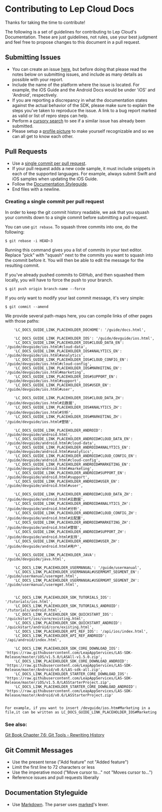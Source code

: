 # Contributing to Lep Cloud Docs

Thanks for taking the time to contribute!

The following is a set of guidelines for contributing to Lep Cloud's Documentation. These are just guidelines, not rules, use your best judgment and feel free to propose changes to this document in a pull request.

## Submitting Issues

- You can create an issue [here](https://github.com/LeapAppServices/LAS-Docs/issues/new), but before doing that please read the notes below on submitting issues, and include as many details as possible with your report.
- Include the name of the platform where the issue is located. For example, the iOS Guide and the Android Docs would be under 'iOS' and 'Android', respectively.
- If you are reporting a discrepancy in what the documentation states against the actual behavior of the SDK, please make sure to explain the steps you've taken to reproduce the issue. A link to a bug report marked as valid or list of repro steps can help.
- Perform a [cursory search](https://github.com/issues?q=+is%3Aissue+user%3ALeapAppServices) to see if a similar issue has already been submitted.
- Please setup a [profile picture](https://help.github.com/articles/how-do-i-set-up-my-profile-picture) to make yourself recognizable and so we can all get to know each other.

## Pull Requests

- Use a [single commit per pull request](#creating-a-single-commit-per-pull-request).
- If your pull request adds a new code sample, it must include snippets in each of the supported languages. For example, always submit Swift and iOS samples when updating the iOS Guide.
- Follow the [Documentation Styleguide](#documentation-styleguide).
- End files with a newline.

### Creating a single commit per pull request

In order to keep the git commit history readable, we ask that you squash your commits down to a single commit before submitting a pull request.

You can use `git rebase`. To squash three commits into one, do the following:

    $ git rebase -i HEAD~3

Running this command gives you a list of commits in your text editor. Replace "pick" with "squash" next to the commits you want to squash into the commit before it. You will then be able to edit the message for the resulting commit.

If you've already pushed commits to GitHub, and then squashed them locally, you will have to force the push to your branch.

    $ git push origin branch-name --force

If you only want to modify your last commit message, it's very simple:

    $ git commit --amend

We provide several path-maps here, you can compile links of other pages with those paths:

        'LC_DOCS_GUIDE_LINK_PLACEHOLDER_DOCHOME': '/guide/docs.html',

        'LC_DOCS_GUIDE_LINK_PLACEHOLDER_IOS': '/guide/devguide/ios.html',
        'LC_DOCS_GUIDE_LINK_PLACEHOLDER_IOS#CLOUD_DATA_EN': '/guide/devguide/ios.html#cloud-data',
        'LC_DOCS_GUIDE_LINK_PLACEHOLDER_IOS#ANALYTICS_EN': '/guide/devguide/ios.html#analytics',
        'LC_DOCS_GUIDE_LINK_PLACEHOLDER_IOS#CLOUD_CONFIG_EN': '/guide/devguide/ios.html#cloud-config',
        'LC_DOCS_GUIDE_LINK_PLACEHOLDER_IOS#MARKETING_EN': '/guide/devguide/ios.html#marketing',
        'LC_DOCS_GUIDE_LINK_PLACEHOLDER_IOS#SUPPORT_EN': '/guide/devguide/ios.html#support',
        'LC_DOCS_GUIDE_LINK_PLACEHOLDER_IOS#USER_EN': '/guide/devguide/ios.html#user',

        'LC_DOCS_GUIDE_LINK_PLACEHOLDER_IOS#CLOUD_DATA_ZH': '/guide/devguide/ios.html#云数据',
        'LC_DOCS_GUIDE_LINK_PLACEHOLDER_IOS#ANALYTICS_ZH': '/guide/devguide/ios.html#分析',
        'LC_DOCS_GUIDE_LINK_PLACEHOLDER_IOS#MARKETING_ZH': '/guide/devguide/ios.html#营销',

        'LC_DOCS_GUIDE_LINK_PLACEHOLDER_ANDROID': '/guide/devguide/android.html',
        'LC_DOCS_GUIDE_LINK_PLACEHOLDER_ANDROID#CLOUD_DATA_EN': '/guide/devguide/android.html#cloud-data',
        'LC_DOCS_GUIDE_LINK_PLACEHOLDER_ANDROID#ANALYTICS_EN': '/guide/devguide/android.html#analytics',
        'LC_DOCS_GUIDE_LINK_PLACEHOLDER_ANDROID#CLOUD_CONFIG_EN': '/guide/devguide/android.html#cloud-config',
        'LC_DOCS_GUIDE_LINK_PLACEHOLDER_ANDROID#MARKETING_EN': '/guide/devguide/android.html#marketing',
        'LC_DOCS_GUIDE_LINK_PLACEHOLDER_ANDROID#SUPPORT_EN': '/guide/devguide/android.html#support',
        'LC_DOCS_GUIDE_LINK_PLACEHOLDER_ANDROID#USER_EN': '/guide/devguide/android.html#user',

        'LC_DOCS_GUIDE_LINK_PLACEHOLDER_ANDROID#CLOUD_DATA_ZH': '/guide/devguide/android.html#云数据',
        'LC_DOCS_GUIDE_LINK_PLACEHOLDER_ANDROID#ANALYTICS_ZH': '/guide/devguide/android.html#分析',
        'LC_DOCS_GUIDE_LINK_PLACEHOLDER_ANDROID#CLOUD_CONFIG_ZH': '/guide/devguide/android.html#云配置',
        'LC_DOCS_GUIDE_LINK_PLACEHOLDER_ANDROID#MARKETING_ZH': '/guide/devguide/android.html#营销',
        'LC_DOCS_GUIDE_LINK_PLACEHOLDER_ANDROID#SUPPORT_ZH': '/guide/devguide/android.html#支持',
        'LC_DOCS_GUIDE_LINK_PLACEHOLDER_ANDROID#USER_ZH': '/guide/devguide/android.html#用户',

        'LC_DOCS_GUIDE_LINK_PLACEHOLDER_JAVA': '/guide/devguide/java.html',

        'LC_DOCS_LINK_PLACEHOLDER_USERMANUAL': '/guide/usermanual',
        'LC_DOCS_LINK_PLACEHOLDER_USERMANUAL#USERMGMT_SEGMENT_EN': '/guide/usermanual/usermgmt.html',
        'LC_DOCS_LINK_PLACEHOLDER_USERMANUAL#USERMGMT_SEGMENT_ZH': '/guide/usermanual/usermgmt.html',


        'LC_DOCS_LINK_PLACEHOLDER_SDK_TUTORIALS_IOS': '/tutorials/ios.html',
        'LC_DOCS_LINK_PLACEHOLDER_SDK_TUTORIALS_ANDROID': '/tutorials/android.html',
        'LC_DOCS_LINK_PLACEHOLDER_SDK_QUICKSTART_IOS': '/quickstart/ios/core/existing.html',
        'LC_DOCS_LINK_PLACEHOLDER_SDK_QUICKSTART_ANDROID': '/quickstart/android/core/existing.html',
        'LC_DOCS_LINK_PLACEHOLDER_API_REF_IOS': '/api/ios/index.html',
        'LC_DOCS_LINK_PLACEHOLDER_API_REF_ANDROID': '/api/android/index.html',

        'LC_DOCS_LINK_PLACEHOLDER_SDK_CORE_DOWNLOAD_IOS': 'https://raw.githubusercontent.com/LeapAppServices/LAS-SDK-Release/master/iOS/v1.5.0/LASAll-v1.5.0.zip',        
        'LC_DOCS_LINK_PLACEHOLDER_SDK_CORE_DOWNLOAD_ANDROID': 'https://raw.githubusercontent.com/LeapAppServices/LAS-SDK-Release/master/Android/v0.6/LAS-sdk-all.zip',
        'LC_DOCS_LINK_PLACEHOLDER_STARTER_CORE_DOWNLOAD_IOS': 'https://raw.githubusercontent.com/LeapAppServices/LAS-SDK-Release/master/iOS/v1.5.0/LASStarterProject.zip',
        'LC_DOCS_LINK_PLACEHOLDER_STARTER_CORE_DOWNLOAD_ANDROID': 'https://raw.githubusercontent.com/LeapAppServices/LAS-SDK-Release/master/Android/v0.6/LASStarterProject.zip'


    For example, if you want to insert /devguide/ios.htm#Marketing in a file,it can be written as LC_DOCS_GUIDE_LINK_PLACEHOLDER_IOS#Marketing

### See also:
[Git Book Chapter 7.6: Git Tools - Rewriting History](http://git-scm.com/book/en/v2/Git-Tools-Rewriting-History)

## Git Commit Messages

- Use the present tense ("Add feature" not "Added feature")
- Limit the first line to 72 characters or less
- Use the imperative mood ("Move cursor to..." not "Moves cursor to...")
- Reference issues and pull requests liberally

## Documentation Styleguide

- Use [Markdown](https://daringfireball.net/projects/markdown). The parser uses [marked](https://github.com/chjj/marked)'s lexer.

